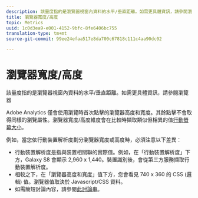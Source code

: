 ```yaml
---
description: 該量度指的是瀏覽器視窗內資料的水平/垂直距離。如需更具體資訊，請參閱瀏覽器
title: 瀏覽器寬度/高度
topic: Metrics
uuid: 1c0d3ea9-e001-4152-9bfc-8fe6406bc755
translation-type: tm+mt
source-git-commit: 99ee24efaa517e8da700c67818c111c4aa90dc02

---
```



# 瀏覽器寬度/高度

該量度指的是瀏覽器視窗內資料的水平/垂直距離。如需更具體資訊，請參閱瀏覽器

Adobe Analytics 僅會使用瀏覽時首次點擊的瀏覽器高度和寬度。其餘點擊不會取得同樣的瀏覽屬性。瀏覽器寬度/高度維度會在比較時擷取類似但相異的值[行動螢幕大小](/help/components/c-variables/dimensionslist/reports-mobile.md#topic_D306EA4558194488AC47A45B9C570150)。

例如，當您依行動裝置解析度劃分瀏覽器寬度或高度時，必須注意以下差異：

* 行動裝置解析度是指與裝置相關聯的實際值。例如，在「行動裝置解析度」下方，Galaxy S8 會顯示 2,960 x 1,440。裝置識別後，會從第三方服務擷取行動裝置解析度。
* 相較之下，在「瀏覽器高度和寬度」值下方，您會看見 740 x 360 的 CSS (邏輯) 值。瀏覽器值取決於 Javascript/CSS 資料。
* 如需簡短討論內容，請參閱[此討論串](https://stackoverflow.com/questions/8785643/what-exactly-is-device-pixel-ratio)。

